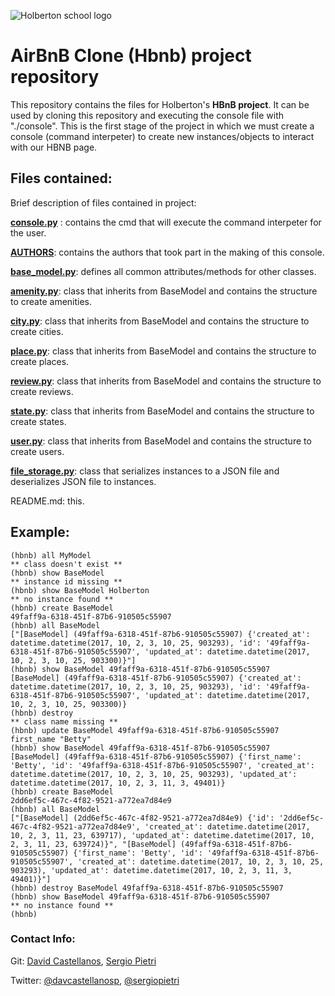 ![Holberton school logo](https://secure.meetupstatic.com/photos/event/b/c/5/6/highres_475548214.jpeg)
# AirBnB Clone (Hbnb) project repository

This repository contains the files for Holberton's **HBnB project**. It can be used by cloning this repository and executing the console file with "./console". This is the first stage of the project in which we must create a console (command interpeter) to create new instances/objects to interact with our HBNB page.

## Files contained:

Brief description of files contained in project:

[**console.py**](./console.py) : contains the cmd that will execute the command interpeter for the user.

[**AUTHORS**](./AUTHORS): contains the authors that took part in the making of this console. 

[**base_model.py**](models/base_model.py):  defines all common attributes/methods for other classes.

[**amenity.py**](models/amenity.py):  class that inherits from BaseModel and contains the structure to create amenities.

[**city.py**](models/city.py): class that inherits from BaseModel and contains the structure to create cities.

[**place.py**](models/place.py): class that inherits from BaseModel and contains the structure to create places.

[**review.py**](models/review.py): class that inherits from BaseModel and contains the structure to create reviews.

[**state.py**](models/state.py): class that inherits from BaseModel and contains the structure to create states.

[**user.py**](models/user.py): class that inherits from BaseModel and contains the structure to create users.

[**file_storage.py**](models/engine/file_storage.py): class that serializes instances to a JSON file and deserializes JSON file to instances.

README.md: this.

## Example:

```
(hbnb) all MyModel
** class doesn't exist **
(hbnb) show BaseModel
** instance id missing **
(hbnb) show BaseModel Holberton
** no instance found **
(hbnb) create BaseModel
49faff9a-6318-451f-87b6-910505c55907
(hbnb) all BaseModel
["[BaseModel] (49faff9a-6318-451f-87b6-910505c55907) {'created_at': datetime.datetime(2017, 10, 2, 3, 10, 25, 903293), 'id': '49faff9a-6318-451f-87b6-910505c55907', 'updated_at': datetime.datetime(2017, 10, 2, 3, 10, 25, 903300)}"]
(hbnb) show BaseModel 49faff9a-6318-451f-87b6-910505c55907
[BaseModel] (49faff9a-6318-451f-87b6-910505c55907) {'created_at': datetime.datetime(2017, 10, 2, 3, 10, 25, 903293), 'id': '49faff9a-6318-451f-87b6-910505c55907', 'updated_at': datetime.datetime(2017, 10, 2, 3, 10, 25, 903300)}
(hbnb) destroy
** class name missing **
(hbnb) update BaseModel 49faff9a-6318-451f-87b6-910505c55907 first_name "Betty"
(hbnb) show BaseModel 49faff9a-6318-451f-87b6-910505c55907
[BaseModel] (49faff9a-6318-451f-87b6-910505c55907) {'first_name': 'Betty', 'id': '49faff9a-6318-451f-87b6-910505c55907', 'created_at': datetime.datetime(2017, 10, 2, 3, 10, 25, 903293), 'updated_at': datetime.datetime(2017, 10, 2, 3, 11, 3, 49401)}
(hbnb) create BaseModel
2dd6ef5c-467c-4f82-9521-a772ea7d84e9
(hbnb) all BaseModel
["[BaseModel] (2dd6ef5c-467c-4f82-9521-a772ea7d84e9) {'id': '2dd6ef5c-467c-4f82-9521-a772ea7d84e9', 'created_at': datetime.datetime(2017, 10, 2, 3, 11, 23, 639717), 'updated_at': datetime.datetime(2017, 10, 2, 3, 11, 23, 639724)}", "[BaseModel] (49faff9a-6318-451f-87b6-910505c55907) {'first_name': 'Betty', 'id': '49faff9a-6318-451f-87b6-910505c55907', 'created_at': datetime.datetime(2017, 10, 2, 3, 10, 25, 903293), 'updated_at': datetime.datetime(2017, 10, 2, 3, 11, 3, 49401)}"]
(hbnb) destroy BaseModel 49faff9a-6318-451f-87b6-910505c55907
(hbnb) show BaseModel 49faff9a-6318-451f-87b6-910505c55907
** no instance found **
(hbnb) 
```

### Contact Info:

Git: [David Castellanos](https://github.com/davidcastellanos), [Sergio Pietri](https://github.com/Virteip)

Twitter: [@davcastellanosp](https://twitter.com/davcastellanosp), [@sergiopietri](https://twitter.com/sergiopietri)
